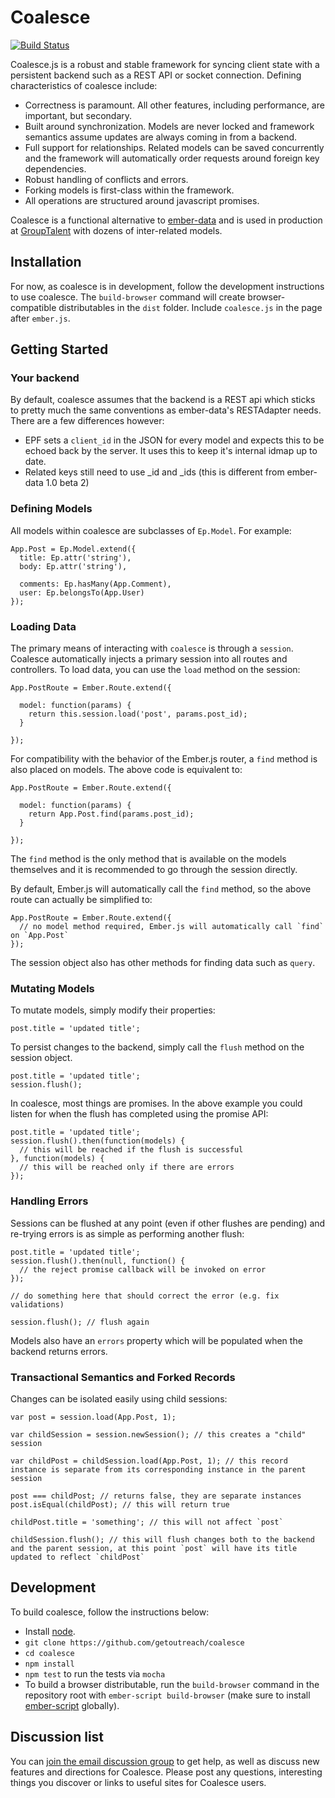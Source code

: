 # Coalesce

[![Build Status](https://travis-ci.org/getoutreach/coalesce.png)](https://travis-ci.org/coalescejs/coalesce)

Coalesce.js is a robust and stable framework for syncing client state with a persistent backend such as a REST API or socket connection. Defining characteristics of coalesce include:

* Correctness is paramount. All other features, including performance, are important, but secondary.
* Built around synchronization. Models are never locked and framework semantics assume updates are always coming in from a backend.
* Full support for relationships. Related models can be saved concurrently and the framework will automatically order requests around foreign key dependencies.
* Robust handling of conflicts and errors.
* Forking models is first-class within the framework.
* All operations are structured around javascript promises.

Coalesce is a functional alternative to [ember-data](https://github.com/emberjs/data) and is used in production at [GroupTalent](https://grouptalent.com) with dozens of inter-related models.

## Installation

For now, as coalesce is in development, follow the development instructions to use coalesce. The `build-browser` command will create browser-compatible distributables in the `dist` folder. Include `coalesce.js` in the page after `ember.js`.

## Getting Started

### Your backend

By default, coalesce assumes that the backend is a REST api which sticks to pretty much the same conventions as ember-data's RESTAdapter needs. There are a few differences however:

* EPF sets a `client_id` in the JSON for every model and expects this to be echoed back by the server. It uses this to keep it's internal idmap up to date.
* Related keys still need to use _id and _ids (this is different from ember-data 1.0 beta 2)

### Defining Models

All models within coalesce are subclasses of `Ep.Model`. For example:

```
App.Post = Ep.Model.extend({
  title: Ep.attr('string'),
  body: Ep.attr('string'),

  comments: Ep.hasMany(App.Comment),
  user: Ep.belongsTo(App.User)
});
```

### Loading Data

The primary means of interacting with `coalesce` is through a `session`. Coalesce automatically injects a primary session into all routes and controllers. To load data, you can use the `load` method on the session:

```
App.PostRoute = Ember.Route.extend({

  model: function(params) {
    return this.session.load('post', params.post_id);
  }

});
```

For compatibility with the behavior of the Ember.js router, a `find` method is also placed on models. The above code is equivalent to:

```
App.PostRoute = Ember.Route.extend({

  model: function(params) {
    return App.Post.find(params.post_id);
  }

});
```

The `find` method is the only method that is available on the models themselves and it is recommended to go through the session directly.

By default, Ember.js will automatically call the `find` method, so the above route can actually be simplified to:

```
App.PostRoute = Ember.Route.extend({
  // no model method required, Ember.js will automatically call `find` on `App.Post`
});
```

The session object also has other methods for finding data such as `query`.

### Mutating Models

To mutate models, simply modify their properties:

```
post.title = 'updated title';
```

To persist changes to the backend, simply call the `flush` method on the session object.

```
post.title = 'updated title';
session.flush();
```

In coalesce, most things are promises. In the above example you could listen for when the flush has completed using the promise API:


```
post.title = 'updated title';
session.flush().then(function(models) {
  // this will be reached if the flush is successful
}, function(models) {
  // this will be reached only if there are errors
});
```

### Handling Errors

Sessions can be flushed at any point (even if other flushes are pending) and re-trying errors is as simple as performing another flush:

```
post.title = 'updated title';
session.flush().then(null, function() {
  // the reject promise callback will be invoked on error
});

// do something here that should correct the error (e.g. fix validations)

session.flush(); // flush again
```

Models also have an `errors` property which will be populated when the backend returns errors.

### Transactional Semantics and Forked Records

Changes can be isolated easily using child sessions:

```
var post = session.load(App.Post, 1);

var childSession = session.newSession(); // this creates a "child" session

var childPost = childSession.load(App.Post, 1); // this record instance is separate from its corresponding instance in the parent session

post === childPost; // returns false, they are separate instances
post.isEqual(childPost); // this will return true

childPost.title = 'something'; // this will not affect `post`

childSession.flush(); // this will flush changes both to the backend and the parent session, at this point `post` will have its title updated to reflect `childPost`
```

## Development

To build coalesce, follow the instructions below:

* Install [node](http://nodejs.org/).
* `git clone https://github.com/getoutreach/coalesce`
* `cd coalesce`
* `npm install`
* `npm test` to run the tests via `mocha`
* To build a browser distributable, run the `build-browser` command in the repository root with `ember-script build-browser` (make sure to install [ember-script](https://github.com/ghempton/ember-script) globally).


## Discussion list

You can [join the email discussion
group](https://groups.google.com/forum/#!forum/ember-persistence-foundation) to get
help, as well as discuss new features and directions for Coalesce.  Please post any questions,
interesting things you discover or links to useful sites for Coalesce users.
